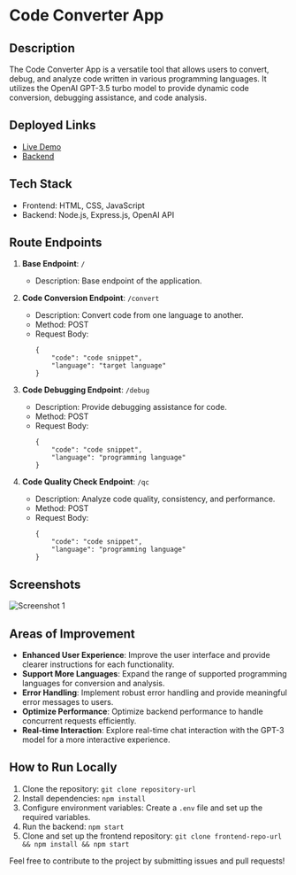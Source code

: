 # Code Converter App

## Description
The Code Converter App is a versatile tool that allows users to convert, debug, and analyze code written in various programming languages. It utilizes the OpenAI GPT-3.5 turbo model to provide dynamic code conversion, debugging assistance, and code analysis.

## Deployed Links
- [Live Demo](https://code-converter-fw24-335.netlify.app/)
- [Backend](https://precious-gray-clothes.cyclic.app)

## Tech Stack
- Frontend: HTML, CSS, JavaScript
- Backend: Node.js, Express.js, OpenAI API

## Route Endpoints
1. **Base Endpoint**: `/`
   - Description: Base endpoint of the application.
   
2. **Code Conversion Endpoint**: `/convert`
   - Description: Convert code from one language to another.
   - Method: POST
   - Request Body:
     ```
     {
         "code": "code snippet",
         "language": "target language"
     }
     ```
   
3. **Code Debugging Endpoint**: `/debug`
   - Description: Provide debugging assistance for code.
   - Method: POST
   - Request Body:
     ```
     {
         "code": "code snippet",
         "language": "programming language"
     }
     ```
   
4. **Code Quality Check Endpoint**: `/qc`
   - Description: Analyze code quality, consistency, and performance.
   - Method: POST
   - Request Body:
     ```
     {
         "code": "code snippet",
         "language": "programming language"
     }
     ```

## Screenshots
![Screenshot 1](screenshots/screenshot1.png)
<!-- Add more screenshots as needed -->

## Areas of Improvement
- **Enhanced User Experience**: Improve the user interface and provide clearer instructions for each functionality.
- **Support More Languages**: Expand the range of supported programming languages for conversion and analysis.
- **Error Handling**: Implement robust error handling and provide meaningful error messages to users.
- **Optimize Performance**: Optimize backend performance to handle concurrent requests efficiently.
- **Real-time Interaction**: Explore real-time chat interaction with the GPT-3 model for a more interactive experience.

## How to Run Locally
1. Clone the repository: `git clone repository-url`
2. Install dependencies: `npm install`
3. Configure environment variables: Create a `.env` file and set up the required variables.
4. Run the backend: `npm start`
5. Clone and set up the frontend repository: `git clone frontend-repo-url && npm install && npm start`

Feel free to contribute to the project by submitting issues and pull requests!
